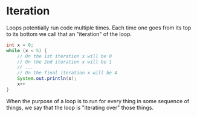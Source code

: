# Iteration

Loops potentially run code multiple times. Each time one goes from its top to its bottom
we call that an "iteration" of the loop.

```java
int x = 0;
while (x < 5) {
    // On the 1st iteration x will be 0
    // On the 2nd iteration x will be 1
    // ...
    // On the final iteration x will be 4
    System.out.println(x);
    x++
}
```

When the purpose of a loop is to run for every thing in some sequence of things,
we say that the loop is "iterating over" those things.
